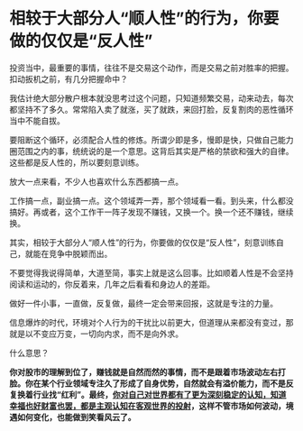 # 相较于大部分人“顺人性”的行为，你要做的仅仅是“反人性”

投资当中，最重要的事情，往往不是交易这个动作，而是交易之前对胜率的把握。扣动扳机之前，有几分把握命中？



我估计绝大部分散户根本就没思考过这个问题，只知道频繁交易，动来动去，每次都坚持不了多久。常常陷入卖了就涨，买了就跌，来回打脸，反复割肉的恶性循环当中不能自拔。



要阻断这个循环，必须配合人性的修炼。所谓少即是多，慢即是快，只做自己能力圈范围之内的事，统统说的是一个意思。这背后其实是严格的禁欲和强大的自律。这些都是反人性的，所以要刻意训练。



放大一点来看，不少人也喜欢什么东西都搞一点。



工作搞一点，副业搞一点。这个领域弄一弄，那个领域看一看。到头来，什么都没搞好。再或者，这个工作干一阵子发现不赚钱，又换一个。换一个还不赚钱，继续换。



其实，相较于大部分人“顺人性”的行为，你要做的仅仅是“反人性”，刻意训练自己，就能在竞争中脱颖而出。



不要觉得我说得简单，大道至简，事实上就是这么回事。比如顺着人性是不会坚持阅读和运动的，你反着来，几年之后看看和身边人的差距。



做好一件小事，一直做，反复做，最终一定会带来回报，这就是专注的力量。



信息爆炸的时代，环境对个人行为的干扰比以前更大，但道理从来都没有变过，那就是以不变应万变，一切向内求，而不是向外求。



什么意思？



**你对股市的理解到位了，赚钱就是自然而然的事情，而不是跟着市场波动左右打脸。你在某个行业领域专注久了形成了自身优势，自然就会有溢价能力，而不是反复换着行业找“红利”。最终，<u>你对自己对世界都有了更为深刻稳定的认知，知道幸福也好财富也罢，都是主观认知在客观世界的投射</u>，这样不管市场如何波动，境遇如何变化，也能做到笑看风云了。**